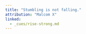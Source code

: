 ```yaml
---
title: "Stumbling is not falling."
attribution: "Malcom X"
linked:
  - _cues/rise-strong.md
---
```

